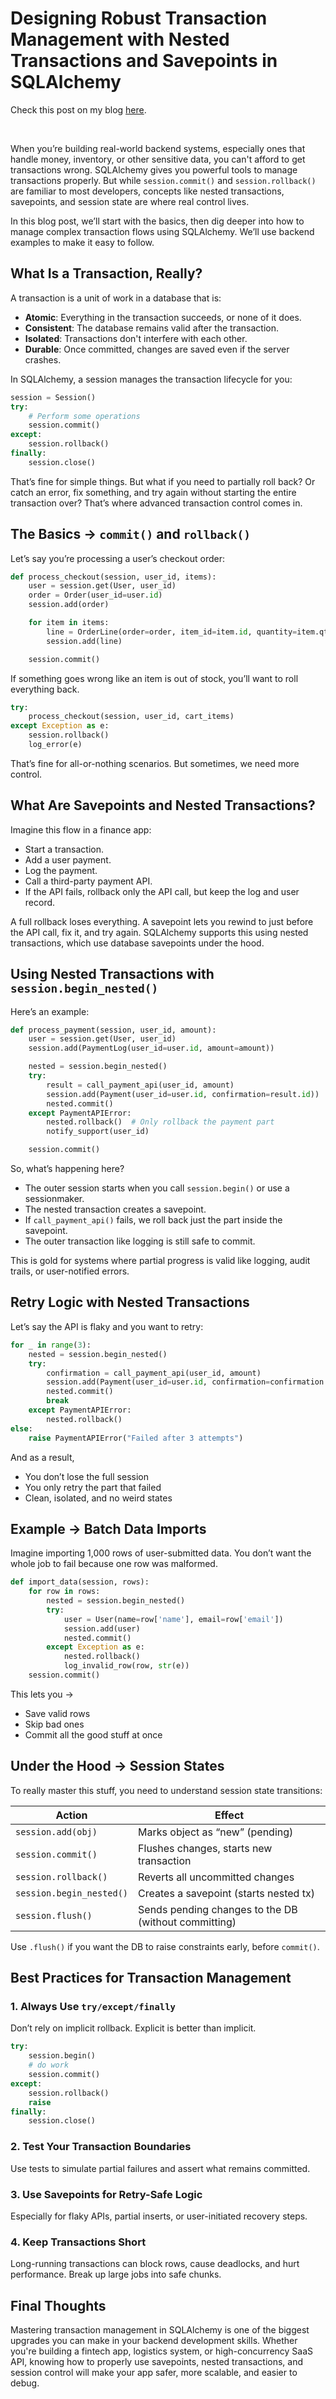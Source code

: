 # Designing Robust Transaction Management with Nested Transactions and Savepoints in SQLAlchemy

Check this post on my blog [here](https://hevalhazalkurt.com/blog/designing-robust-transaction-management-with-nested-transactions-and-savepoints-in-sqlalchemy/).

<br>

When you’re building real-world backend systems, especially ones that handle money, inventory, or other sensitive data, you can't afford to get transactions wrong. SQLAlchemy gives you powerful tools to manage transactions properly. But while `session.commit()` and `session.rollback()` are familiar to most developers, concepts like nested transactions, savepoints, and session state are where real control lives.

In this blog post, we’ll start with the basics, then dig deeper into how to manage complex transaction flows using SQLAlchemy. We’ll use backend examples to make it easy to follow.

## What Is a Transaction, Really?

A transaction is a unit of work in a database that is:

- **Atomic**: Everything in the transaction succeeds, or none of it does.
- **Consistent**: The database remains valid after the transaction.
- **Isolated**: Transactions don't interfere with each other.
- **Durable**: Once committed, changes are saved even if the server crashes.

In SQLAlchemy, a session manages the transaction lifecycle for you:

```python
session = Session()
try:
    # Perform some operations
    session.commit()
except:
    session.rollback()
finally:
    session.close()
```

That’s fine for simple things. But what if you need to partially roll back? Or catch an error, fix something, and try again without starting the entire transaction over? That’s where advanced transaction control comes in.

## The Basics → `commit()` and `rollback()`

Let’s say you’re processing a user’s checkout order:

```python
def process_checkout(session, user_id, items):
    user = session.get(User, user_id)
    order = Order(user_id=user.id)
    session.add(order)

    for item in items:
        line = OrderLine(order=order, item_id=item.id, quantity=item.qty)
        session.add(line)

    session.commit()
```

If something goes wrong like an item is out of stock, you’ll want to roll everything back.

```python
try:
    process_checkout(session, user_id, cart_items)
except Exception as e:
    session.rollback()
    log_error(e)
```

That’s fine for all-or-nothing scenarios. But sometimes, we need more control.

## What Are Savepoints and Nested Transactions?

Imagine this flow in a finance app:

- Start a transaction.
- Add a user payment.
- Log the payment.
- Call a third-party payment API.
- If the API fails, rollback only the API call, but keep the log and user record.

A full rollback loses everything. A savepoint lets you rewind to just before the API call, fix it, and try again. SQLAlchemy supports this using nested transactions, which use database savepoints under the hood.

## Using Nested Transactions with `session.begin_nested()`

Here’s an example:

```python
def process_payment(session, user_id, amount):
    user = session.get(User, user_id)
    session.add(PaymentLog(user_id=user.id, amount=amount))

    nested = session.begin_nested()
    try:
        result = call_payment_api(user_id, amount)
        session.add(Payment(user_id=user.id, confirmation=result.id))
        nested.commit()
    except PaymentAPIError:
        nested.rollback()  # Only rollback the payment part
        notify_support(user_id)

    session.commit()
```

So, what’s happening here? 

- The outer session starts when you call `session.begin()` or use a sessionmaker.
- The nested transaction creates a savepoint.
- If `call_payment_api()` fails, we roll back just the part inside the savepoint.
- The outer transaction like logging is still safe to commit.

This is gold for systems where partial progress is valid like logging, audit trails, or user-notified errors.

## Retry Logic with Nested Transactions

Let’s say the API is flaky and you want to retry:

```python
for _ in range(3):
    nested = session.begin_nested()
    try:
        confirmation = call_payment_api(user_id, amount)
        session.add(Payment(user_id=user.id, confirmation=confirmation.id))
        nested.commit()
        break
    except PaymentAPIError:
        nested.rollback()
else:
    raise PaymentAPIError("Failed after 3 attempts")
```

And as a result,

- You don’t lose the full session
- You only retry the part that failed
- Clean, isolated, and no weird states

## Example → Batch Data Imports

Imagine importing 1,000 rows of user-submitted data. You don’t want the whole job to fail because one row was malformed.

```python
def import_data(session, rows):
    for row in rows:
        nested = session.begin_nested()
        try:
            user = User(name=row['name'], email=row['email'])
            session.add(user)
            nested.commit()
        except Exception as e:
            nested.rollback()
            log_invalid_row(row, str(e))
    session.commit()
```

This lets you →

- Save valid rows
- Skip bad ones
- Commit all the good stuff at once

## Under the Hood → Session States

To really master this stuff, you need to understand session state transitions:

| **Action** | **Effect** |
| --- | --- |
| `session.add(obj)` | Marks object as “new” (pending) |
| `session.commit()` | Flushes changes, starts new transaction |
| `session.rollback()` | Reverts all uncommitted changes |
| `session.begin_nested()` | Creates a savepoint (starts nested tx) |
| `session.flush()` | Sends pending changes to the DB (without committing) |

Use `.flush()` if you want the DB to raise constraints early, before `commit()`.

## Best Practices for Transaction Management

### 1. Always Use `try/except/finally`

Don’t rely on implicit rollback. Explicit is better than implicit.

```python
try:
    session.begin()
    # do work
    session.commit()
except:
    session.rollback()
    raise
finally:
    session.close()
```

### 2. Test Your Transaction Boundaries

Use tests to simulate partial failures and assert what remains committed.

### 3. Use Savepoints for Retry-Safe Logic

Especially for flaky APIs, partial inserts, or user-initiated recovery steps.

### 4. Keep Transactions Short

Long-running transactions can block rows, cause deadlocks, and hurt performance. Break up large jobs into safe chunks.

## Final Thoughts

Mastering transaction management in SQLAlchemy is one of the biggest upgrades you can make in your backend development skills. Whether you're building a fintech app, logistics system, or high-concurrency SaaS API, knowing how to properly use savepoints, nested transactions, and session control will make your app safer, more scalable, and easier to debug.